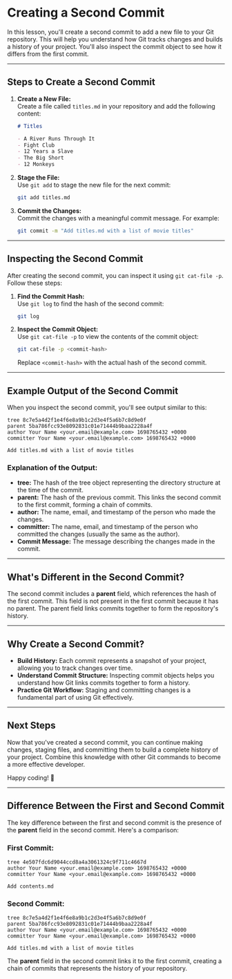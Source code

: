 # Creating a Second Commit

In this lesson, you'll create a second commit to add a new file to your Git repository. This will help you understand how Git tracks changes and builds a history of your project. You'll also inspect the commit object to see how it differs from the first commit.

---

## Steps to Create a Second Commit

1. **Create a New File:**  
   Create a file called `titles.md` in your repository and add the following content:

   ```markdown
   # Titles

   - A River Runs Through It
   - Fight Club
   - 12 Years a Slave
   - The Big Short
   - 12 Monkeys
   ```

2. **Stage the File:**  
   Use `git add` to stage the new file for the next commit:

   ```bash
   git add titles.md
   ```

3. **Commit the Changes:**  
   Commit the changes with a meaningful commit message. For example:
   ```bash
   git commit -m "Add titles.md with a list of movie titles"
   ```

---

## Inspecting the Second Commit

After creating the second commit, you can inspect it using `git cat-file -p`. Follow these steps:

1. **Find the Commit Hash:**  
   Use `git log` to find the hash of the second commit:

   ```bash
   git log
   ```

2. **Inspect the Commit Object:**  
   Use `git cat-file -p` to view the contents of the commit object:

   ```bash
   git cat-file -p <commit-hash>
   ```

   Replace `<commit-hash>` with the actual hash of the second commit.

---

## Example Output of the Second Commit

When you inspect the second commit, you'll see output similar to this:

```
tree 8c7e5a4d2f1e4f6e8a9b1c2d3e4f5a6b7c8d9e0f
parent 5ba786fcc93e8092831c01e71444b9baa2228a4f
author Your Name <your.email@example.com> 1698765432 +0000
committer Your Name <your.email@example.com> 1698765432 +0000

Add titles.md with a list of movie titles
```

### Explanation of the Output:

- **tree:** The hash of the tree object representing the directory structure at the time of the commit.
- **parent:** The hash of the previous commit. This links the second commit to the first commit, forming a chain of commits.
- **author:** The name, email, and timestamp of the person who made the changes.
- **committer:** The name, email, and timestamp of the person who committed the changes (usually the same as the author).
- **Commit Message:** The message describing the changes made in the commit.

---

## What's Different in the Second Commit?

The second commit includes a **parent** field, which references the hash of the first commit. This field is not present in the first commit because it has no parent. The parent field links commits together to form the repository's history.

---

## Why Create a Second Commit?

- **Build History:** Each commit represents a snapshot of your project, allowing you to track changes over time.
- **Understand Commit Structure:** Inspecting commit objects helps you understand how Git links commits together to form a history.
- **Practice Git Workflow:** Staging and committing changes is a fundamental part of using Git effectively.

---

## Next Steps

Now that you've created a second commit, you can continue making changes, staging files, and committing them to build a complete history of your project. Combine this knowledge with other Git commands to become a more effective developer.

Happy coding! 🚀

---

## Difference Between the First and Second Commit

The key difference between the first and second commit is the presence of the **parent** field in the second commit. Here's a comparison:

### First Commit:

```
tree 4e507fdc6d9044ccd8a4a3061324c9f711c4667d
author Your Name <your.email@example.com> 1698765432 +0000
committer Your Name <your.email@example.com> 1698765432 +0000

Add contents.md
```

### Second Commit:

```
tree 8c7e5a4d2f1e4f6e8a9b1c2d3e4f5a6b7c8d9e0f
parent 5ba786fcc93e8092831c01e71444b9baa2228a4f
author Your Name <your.email@example.com> 1698765432 +0000
committer Your Name <your.email@example.com> 1698765432 +0000

Add titles.md with a list of movie titles
```

The **parent** field in the second commit links it to the first commit, creating a chain of commits that represents the history of your repository.
